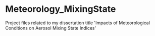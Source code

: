 # Meteorology_MixingState
Project files related to my dissertation title 'Impacts of Meteorological Conditions on Aerosol Mixing State Indices'
